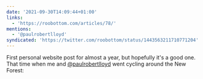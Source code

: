 ```yaml
---
date: '2021-09-30T14:09:44+01:00'
links:
  - 'https://roobottom.com/articles/78/'
mentions:
  - '@paulrobertlloyd'
syndicated: 'https://twitter.com/roobottom/status/1443563211710771204'
---
```

First personal website post for almost a year, but hopefully it's a good one. That time when me and [@paulrobertlloyd](https://twitter.com/@paulrobertlloyd) went cycling around the New Forest: 
